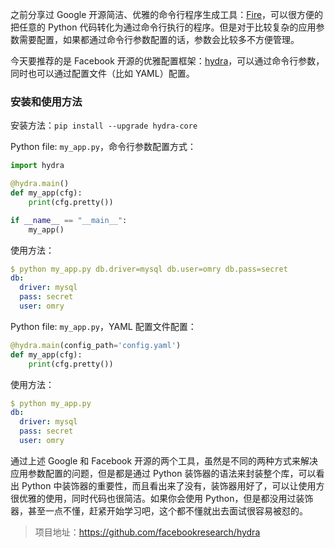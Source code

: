 之前分享过 Google 开源简洁、优雅的命令行程序生成工具：[Fire](https://mp.weixin.qq.com/s?__biz=MzA3MzE4ODY0Mg==&mid=2455984108&idx=1&sn=250e67880c7ddf265cb4092643b2b403&chksm=888523a1bff2aab7078b5ad2c084715fb519b43e5339d24c864ed2c411e0be3a26d0fda20be4&token=2116606267&lang=zh_CN#rd)，可以很方便的把任意的 Python 代码转化为通过命令行执行的程序。但是对于比较复杂的应用参数需要配置，如果都通过命令行参数配置的话，参数会比较多不方便管理。

今天要推荐的是 Facebook 开源的优雅配置框架：[hydra](https://github.com/facebookresearch/hydra)，可以通过命令行参数，同时也可以通过配置文件（比如 YAML）配置。



### 安装和使用方法

安装方法：```pip install --upgrade hydra-core```



Python file: `my_app.py`，命令行参数配置方式：

```python
import hydra

@hydra.main()
def my_app(cfg):
    print(cfg.pretty())

if __name__ == "__main__":
    my_app()
```

使用方法：

```yaml
$ python my_app.py db.driver=mysql db.user=omry db.pass=secret
db:
  driver: mysql
  pass: secret
  user: omry
```



Python file: `my_app.py`，YAML 配置文件配置：

```python
@hydra.main(config_path='config.yaml')
def my_app(cfg):
    print(cfg.pretty())
```

使用方法：

```yaml
$ python my_app.py
db:
  driver: mysql
  pass: secret
  user: omry
```

通过上述 Google 和 Facebook 开源的两个工具，虽然是不同的两种方式来解决应用参数配置的问题，但是都是通过 Python 装饰器的语法来封装整个库，可以看出 Python 中装饰器的重要性，而且看出来了没有，装饰器用好了，可以让使用方很优雅的使用，同时代码也很简洁。如果你会使用 Python，但是都没用过装饰器，甚至一点不懂，赶紧开始学习吧，这个都不懂就出去面试很容易被怼的。

> 项目地址：https://github.com/facebookresearch/hydra